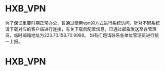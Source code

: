 # HXB_VPN
为了保证重要时期正常办公，暂通过使用vpn的方式进行系统访问，针对不同系统请下载对应的客户端进行连接，有关下载后配置信息，已通过邮箱发送至各管理员，临时邮箱地址为223.70.158.70:9988。 如有问题请联系各单位管理员进行统一上报。
# HXB_VPN
